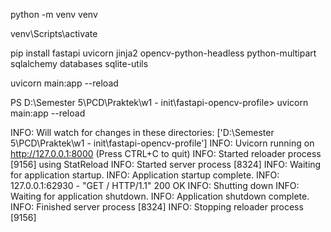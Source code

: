 python -m venv venv

venv\\Scripts\\activate

pip install fastapi uvicorn jinja2 opencv-python-headless python-multipart sqlalchemy databases sqlite-utils  

uvicorn main:app --reload

PS D:\Semester 5\PCD\Praktek\w1 - init\fastapi-opencv-profile> uvicorn main:app --reload
>>
INFO:     Will watch for changes in these directories: ['D:\\Semester 5\\PCD\\Praktek\\w1 - init\\fastapi-opencv-profile']
INFO:     Uvicorn running on http://127.0.0.1:8000 (Press CTRL+C to quit)
INFO:     Started reloader process [9156] using StatReload
INFO:     Started server process [8324]
INFO:     Waiting for application startup.
INFO:     Application startup complete.
INFO:     127.0.0.1:62930 - "GET / HTTP/1.1" 200 OK
INFO:     Shutting down
INFO:     Waiting for application shutdown.
INFO:     Application shutdown complete.
INFO:     Finished server process [8324]
INFO:     Stopping reloader process [9156]

